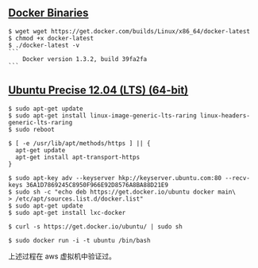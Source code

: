 ## [Docker Binaries](http://docs.docker.com/installation/binaries/)

    $ wget wget https://get.docker.com/builds/Linux/x86_64/docker-latest 
    $ chmod +x docker-latest
    $ ./docker-latest -v
    ```
        Docker version 1.3.2, build 39fa2fa
    ```

## [Ubuntu Precise 12.04 (LTS) (64-bit)](https://docs.docker.com/installation/ubuntulinux/#ubuntu-precise-1204-lts-64-bit)

	$ sudo apt-get update
	$ sudo apt-get install linux-image-generic-lts-raring linux-headers-generic-lts-raring
	$ sudo reboot

    $ [ -e /usr/lib/apt/methods/https ] || {
      apt-get update
      apt-get install apt-transport-https
    }
    
    $ sudo apt-key adv --keyserver hkp://keyserver.ubuntu.com:80 --recv-keys 36A1D7869245C8950F966E92D8576A8BA88D21E9
    $ sudo sh -c "echo deb https://get.docker.io/ubuntu docker main\
    > /etc/apt/sources.list.d/docker.list"
    $ sudo apt-get update
    $ sudo apt-get install lxc-docker
    
    $ curl -s https://get.docker.io/ubuntu/ | sudo sh
    
    $ sudo docker run -i -t ubuntu /bin/bash

上述过程在 aws 虚拟机中验证过。

